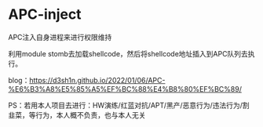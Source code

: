 # APC-inject
APC注入自身进程来进行权限维持

利用module stomb去加载shellcode，然后将shellcode地址插入到APC队列去执行。

blog：https://d3sh1n.github.io/2022/01/06/APC-%E6%B3%A8%E5%85%A5%EF%BC%88%E4%B8%80%EF%BC%89/

 PS：若用本人项目去进行：HW演练/红蓝对抗/APT/黑产/恶意行为/违法行为/割韭菜，等行为，本人概不负责，也与本人无关
